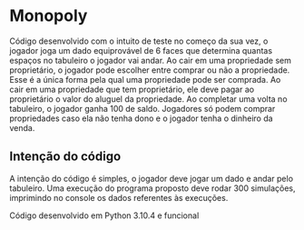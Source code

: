 # Monopoly

Código desenvolvido com o intuito de teste no começo da sua vez, o jogador joga um dado equiprovável de 6 faces que determina quantas espaços no tabuleiro o jogador vai andar.
Ao cair em uma propriedade sem proprietário, o jogador pode escolher entre comprar ou não a
propriedade. Esse é a única forma pela qual uma propriedade pode ser comprada.
Ao cair em uma propriedade que tem proprietário, ele deve pagar ao proprietário o valor do aluguel da
propriedade.
Ao completar uma volta no tabuleiro, o jogador ganha 100 de saldo.
Jogadores só podem comprar propriedades caso ela não tenha dono e o jogador tenha o dinheiro da venda.


## Intenção do código

A intenção do código é simples, o jogador deve jogar um dado e andar pelo tabuleiro. Uma execução do programa proposto deve rodar 300 simulações, imprimindo no console os dados referentes às execuções.

Código desenvolvido em Python 3.10.4 e funcional 